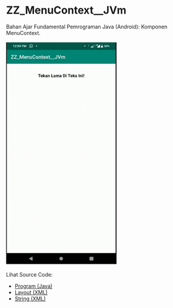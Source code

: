 # ZZ_MenuContext__JVm
Bahan Ajar Fundamental Pemrograman Java (Android): Komponen MenuContext.<br><br>
<img src="https://github.com/RizkyKhapidsyah/ZZ_MenuContext__JVm/blob/master/app/rslts/20200422_125906-1587535177399.gif" height=600px width=300px><br><br>
Lihat Source Code:<br>
- <a href="https://github.com/RizkyKhapidsyah/ZZ_MenuContext__JVm/blob/master/app/src/main/java/com/rk/mc/MainActivity.java">Program (Java)</a><br>
- <a href="https://github.com/RizkyKhapidsyah/ZZ_MenuContext__JVm/blob/master/app/src/main/res/layout/activity_main.xml">Layout (XML)</a><br>
- <a href="https://github.com/RizkyKhapidsyah/ZZ_MenuContext__JVm/blob/master/app/src/main/res/values/strings.xml">String (XML)</a>
